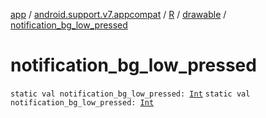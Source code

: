 [app](../../../index.md) / [android.support.v7.appcompat](../../index.md) / [R](../index.md) / [drawable](index.md) / [notification_bg_low_pressed](.)

# notification_bg_low_pressed

`static val notification_bg_low_pressed: `[`Int`](https://kotlinlang.org/api/latest/jvm/stdlib/kotlin/-int/index.html)
`static val notification_bg_low_pressed: `[`Int`](https://kotlinlang.org/api/latest/jvm/stdlib/kotlin/-int/index.html)